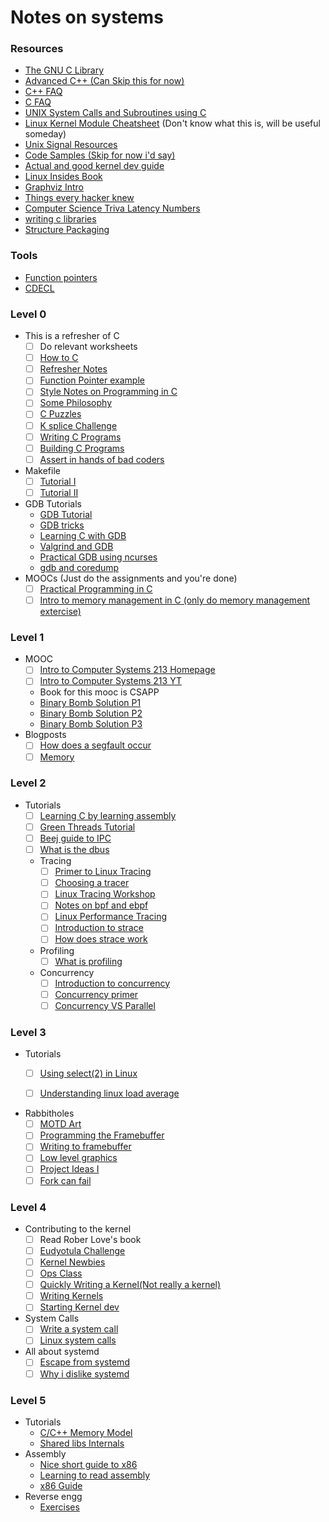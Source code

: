 # Notes on systems

### Resources
- [The GNU C Library](https://www.gnu.org/software/libc/manual/html_node/index.html)
- [Advanced C++ (Can Skip this for now)](http://aszt.inf.elte.hu/~gsd/halado_cpp/index.html)
- [C++ FAQ](http://yosefk.com/c++fqa/index.html)
- [C FAQ](http://c-faq.com)
- [UNIX System Calls and Subroutines using C](http://users.cs.cf.ac.uk/Dave.Marshall/C/)
- [Linux Kernel Module Cheatsheet](https://github.com/cirosantilli/linux-kernel-module-cheat) (Don't know what this is, will be useful someday)
- [Unix Signal Resources](https://gist.github.com/geekodour/93552b2f382e99b3d14ddc5c464f6c50)
- [Code Samples (Skip for now i'd say)](https://gist.github.com/geekodour/93552b2f382e99b3d14ddc5c464f6c50)
- [Actual and good kernel dev guide](http://www.osdever.net/bkerndev/Docs/intro.htm)
- [Linux Insides Book](https://0xax.gitbooks.io/linux-insides/content/)
- [Graphviz Intro](https://www.worthe-it.co.za/programming/2017/09/19/quick-introduction-to-graphviz.html)
- [Things every hacker knew](http://www.catb.org/esr/faqs/things-every-hacker-once-knew/)
- [Computer Science Triva Latency Numbers](https://keon.io/computer-scientists-trivia/)
- [writing c libraries](https://www.cs.swarthmore.edu/~newhall/unixhelp/howto_C_libraries.html)
- [Structure Packaging](http://www.catb.org/esr/structure-packing/)

### Tools
- [Function pointers](http://fuckingfunctionpointers.com)
- [CDECL](https://cdecl.org)

### Level 0
- This is a refresher of C
    - [ ] Do relevant worksheets
    - [ ] [How to C](https://matt.sh/howto-c)
    - [ ] [Refresher Notes](https://www.cs.uic.edu/~jbell/CourseNotes/C_Programming/index.html)
    - [ ] [Function Pointer example](http://sites.harvard.edu/~lib215/reference/programming/color_test.c)
    - [ ] [Style Notes on Programming in C](http://sites.harvard.edu/~lib215/reference/programming/pikestyle.html)
    - [ ] [Some Philosophy](http://sites.harvard.edu/~lib215/reference/programming/unix-esr.html)
    - [ ] [C Puzzles](http://www.gowrikumar.com/c/index.php)
    - [ ] [K splice Challenge](https://blogs.oracle.com/linux/the-ksplice-pointer-challenge-v2)
    - [ ] [Writing C Programs](http://seenaburns.com/building-c-programs/)
    - [ ] [Building C Programs](http://nethack4.org/blog/building-c.html)
    - [ ] [Assert in hands of bad coders](https://blog.erratasec.com/2017/03/assert-in-hands-of-bad-coders.html)
- Makefile
    - [ ] [Tutorial I](http://makefiletutorial.com)
    - [ ] [Tutorial II](http://gromnitsky.users.sourceforge.net/articles/notes-for-new-make-users/)
- GDB Tutorials
    - [GDB Tutorial](http://www.unknownroad.com/rtfm/gdbtut/gdbtoc.html)
    - [GDB tricks](https://blogs.oracle.com/ksplice/8-gdb-tricks-you-should-know)
    - [Learning C with GDB](https://www.recurse.com/blog/5-learning-c-with-gdb)
    - [Valgrind and GDB](https://fau.re/blog/20140330_vgdb.html)
    - [Practical GDB using ncurses](http://www.brendangregg.com/blog/2016-08-09/gdb-example-ncurses.html)
    - [gdb and coredump](https://jvns.ca/blog/2018/04/28/debugging-a-segfault-on-linux/)
- MOOCs (Just do the assignments and you're done)
    - [ ] [Practical Programming in C]( https://ocw.mit.edu/courses/electrical-engineering-and-computer-science/6-087-practical-programming-in-c-january-iap-2010/index.htm)
    - [ ] [Intro to memory management in C (only do memory management extercise)]( https://ocw.mit.edu/courses/electrical-engineering-and-computer-science/6-088-introduction-to-c-memory-management-and-c-object-oriented-programming-january-iap-2010/index.htm)

### Level 1
- MOOC
    - [ ] [Intro to Computer Systems 213 Homepage](https://www.cs.cmu.edu/~213/schedule.html)
    - [ ] [Intro to Computer Systems 213 YT](https://www.youtube.com/playlist?list=PLpIxOj-HnDsPZIJYO4U9f-xRI8bBadaso)
    - Book for this mooc is CSAPP
    - [Binary Bomb Solution P1](https://archive.is/DDdeT)
    - [Binary Bomb Solution P2]( https://web.archive.org/web/20160314033730/http://blog.carlosgaldino.com/2015/11/19/defusing-a-binary-bomb-with-gdb-part-2.html)
    - [Binary Bomb Solution P3]( https://web.archive.org/web/20160314033758/http://blog.carlosgaldino.com:80/2015/12/03/defusing-a-binary-bomb-with-gdb-part-3.html)
- Blogposts
    - [ ] [How does a segfault occur](https://unix.stackexchange.com/questions/257598/how-does-a-segmentation-fault-work-under-the-hood)
    - [ ] [Memory](http://marek.vavrusa.com/memory/)

### Level 2
- Tutorials
    - [ ] [Learning C by learning assembly](https://www.recurse.com/blog/7-understanding-c-by-learning-assembly)
    - [ ] [Green Threads Tutorial](http://c9x.me/articles/gthreads/intro.html)
    - [ ] [Beej guide to IPC](http://beej.us/guide/bgipc/html/multi/index.html)
    - [ ] [What is the dbus](https://techbase.kde.org/Development/Tutorials/D-Bus/Introduction)
    - Tracing
        - [ ] [Primer to Linux Tracing](https://jvns.ca/blog/2017/07/05/linux-tracing-systems/)
        - [ ] [Choosing a tracer](http://www.brendangregg.com/blog/2015-07-08/choosing-a-linux-tracer.html)
        - [ ] [Linux Tracing Workshop](https://github.com/goldshtn/linux-tracing-workshop)
        - [ ] [Notes on bpf and ebpf](https://jvns.ca/blog/2017/06/28/notes-on-bpf---ebpf/)
        - [ ] [Linux Performance Tracing](http://www.brendangregg.com/linuxperf.html)
        - [ ] [Introduction to strace](https://jorge.fbarr.net/2014/01/19/introduction-to-strace/)
        - [ ] [How does strace work](https://blog.packagecloud.io/eng/2016/02/29/how-does-strace-work/)
    - Profiling
        - [ ] [What is profiling](http://www.pixelbeat.org/programming/profiling/)
    - Concurrency
        - [ ] [Introduction to concurrency](http://cs.lmu.edu/~ray/notes/introconcurrency/)
        - [ ] [Concurrency primer](https://drive.google.com/open?id=1msGTeCIV0ZfHefb_MpHZDZqv8qcGnhEU)
        - [ ] [Concurrency VS Parallel](http://yosefk.com/blog/parallelism-and-concurrency-need-different-tools.html)

### Level 3
- Tutorials
    - [ ] [Using select(2) in Linux](http://aivarsk.github.io/2017/04/06/select/)
    - [ ] [Understanding linux load average](http://www.brendangregg.com/blog/2017-08-08/linux-load-averages.html)


- Rabbitholes
    - [ ] [MOTD Art](https://tylercipriani.com/blog/2014/05/22/creating-baller-useful-motd-ascii-art/)
    - [ ] [Programming the Framebuffer](https://cmcenroe.me/2018/01/30/fbclock.html)
    - [ ] [Writing to framebuffer](http://seenaburns.com/2018/04/04/writing-to-the-framebuffer/)
    - [ ] [Low level graphics](http://betteros.org/tut/graphics1.php)
    - [ ] [Project Ideas I](http://sites.harvard.edu/~lib215/hw/)
    - [ ] [Fork can fail](http://rachelbythebay.com/w/2014/08/19/fork/)

### Level 4
- Contributing to the kernel
    - [ ] Read Rober Love's book
    - [ ] [Eudyotula Challenge](http://eudyptula-challenge.org/)
    - [ ] [Kernel Newbies](https://kernelnewbies.org)
    - [ ] [Ops Class](https://www.ops-class.org/)
    - [ ] [Quickly Writing a Kernel(Not really a kernel)](https://arjunsreedharan.org/post/82710718100/kernel-101-lets-write-a-kernel)
    - [ ] [Writing Kernels](https://www.cs.vu.nl/~herbertb/misc/writingkernels.txt)
    - [ ] [Starting Kernel dev](https://brennan.io/2016/10/13/kernel-dev-ep1/)

- System Calls
    - [ ] [Write a system call](https://brennan.io/2016/11/14/kernel-dev-ep3/)
    - [ ] [Linux system calls](https://blog.packagecloud.io/eng/2016/04/05/the-definitive-guide-to-linux-system-calls/)
- All about systemd
    - [ ] [Escape from systemd](https://davmac.wordpress.com/2017/06/14/escape-from-system-d/)
    - [ ] [Why i dislike systemd](https://lobste.rs/s/vzjalp/why_i_dislike_systemd)

### Level 5
- Tutorials
    - [C/C++ Memory Model](https://davmac.wordpress.com/2018/01/28/understanding-the-c-c-memory-model/)
    - [Shared libs Internals](https://amir.rachum.com/blog/2016/09/17/shared-libraries/)
- Assembly
    - [Nice short guide to x86](https://www.nayuki.io/page/a-fundamental-introduction-to-x86-assembly-programming)
    - [Learning to read assembly](http://patshaughnessy.net/2016/11/26/learning-to-read-x86-assembly-language)
    - [x86 Guide](http://www.cs.virginia.edu/~evans/cs216/guides/x86.html)
- Reverse engg
    - [Exercises](https://github.com/wapiflapi/exrs)
